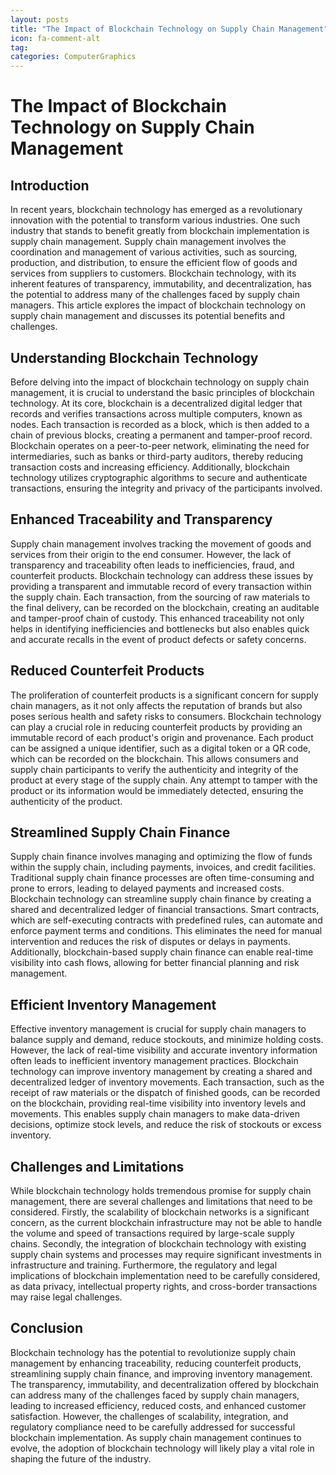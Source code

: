 ```yaml
---
layout: posts
title: "The Impact of Blockchain Technology on Supply Chain Management"
icon: fa-comment-alt
tag:      
categories: ComputerGraphics
---
```



# The Impact of Blockchain Technology on Supply Chain Management

## Introduction

In recent years, blockchain technology has emerged as a revolutionary innovation with the potential to transform various industries. One such industry that stands to benefit greatly from blockchain implementation is supply chain management. Supply chain management involves the coordination and management of various activities, such as sourcing, production, and distribution, to ensure the efficient flow of goods and services from suppliers to customers. Blockchain technology, with its inherent features of transparency, immutability, and decentralization, has the potential to address many of the challenges faced by supply chain managers. This article explores the impact of blockchain technology on supply chain management and discusses its potential benefits and challenges.

## Understanding Blockchain Technology

Before delving into the impact of blockchain technology on supply chain management, it is crucial to understand the basic principles of blockchain technology. At its core, blockchain is a decentralized digital ledger that records and verifies transactions across multiple computers, known as nodes. Each transaction is recorded as a block, which is then added to a chain of previous blocks, creating a permanent and tamper-proof record. Blockchain operates on a peer-to-peer network, eliminating the need for intermediaries, such as banks or third-party auditors, thereby reducing transaction costs and increasing efficiency. Additionally, blockchain technology utilizes cryptographic algorithms to secure and authenticate transactions, ensuring the integrity and privacy of the participants involved.

## Enhanced Traceability and Transparency

Supply chain management involves tracking the movement of goods and services from their origin to the end consumer. However, the lack of transparency and traceability often leads to inefficiencies, fraud, and counterfeit products. Blockchain technology can address these issues by providing a transparent and immutable record of every transaction within the supply chain. Each transaction, from the sourcing of raw materials to the final delivery, can be recorded on the blockchain, creating an auditable and tamper-proof chain of custody. This enhanced traceability not only helps in identifying inefficiencies and bottlenecks but also enables quick and accurate recalls in the event of product defects or safety concerns.

## Reduced Counterfeit Products

The proliferation of counterfeit products is a significant concern for supply chain managers, as it not only affects the reputation of brands but also poses serious health and safety risks to consumers. Blockchain technology can play a crucial role in reducing counterfeit products by providing an immutable record of each product's origin and provenance. Each product can be assigned a unique identifier, such as a digital token or a QR code, which can be recorded on the blockchain. This allows consumers and supply chain participants to verify the authenticity and integrity of the product at every stage of the supply chain. Any attempt to tamper with the product or its information would be immediately detected, ensuring the authenticity of the product.

## Streamlined Supply Chain Finance

Supply chain finance involves managing and optimizing the flow of funds within the supply chain, including payments, invoices, and credit facilities. Traditional supply chain finance processes are often time-consuming and prone to errors, leading to delayed payments and increased costs. Blockchain technology can streamline supply chain finance by creating a shared and decentralized ledger of financial transactions. Smart contracts, which are self-executing contracts with predefined rules, can automate and enforce payment terms and conditions. This eliminates the need for manual intervention and reduces the risk of disputes or delays in payments. Additionally, blockchain-based supply chain finance can enable real-time visibility into cash flows, allowing for better financial planning and risk management.

## Efficient Inventory Management

Effective inventory management is crucial for supply chain managers to balance supply and demand, reduce stockouts, and minimize holding costs. However, the lack of real-time visibility and accurate inventory information often leads to inefficient inventory management practices. Blockchain technology can improve inventory management by creating a shared and decentralized ledger of inventory movements. Each transaction, such as the receipt of raw materials or the dispatch of finished goods, can be recorded on the blockchain, providing real-time visibility into inventory levels and movements. This enables supply chain managers to make data-driven decisions, optimize stock levels, and reduce the risk of stockouts or excess inventory.

## Challenges and Limitations

While blockchain technology holds tremendous promise for supply chain management, there are several challenges and limitations that need to be considered. Firstly, the scalability of blockchain networks is a significant concern, as the current blockchain infrastructure may not be able to handle the volume and speed of transactions required by large-scale supply chains. Secondly, the integration of blockchain technology with existing supply chain systems and processes may require significant investments in infrastructure and training. Furthermore, the regulatory and legal implications of blockchain implementation need to be carefully considered, as data privacy, intellectual property rights, and cross-border transactions may raise legal challenges.

## Conclusion

Blockchain technology has the potential to revolutionize supply chain management by enhancing traceability, reducing counterfeit products, streamlining supply chain finance, and improving inventory management. The transparency, immutability, and decentralization offered by blockchain can address many of the challenges faced by supply chain managers, leading to increased efficiency, reduced costs, and enhanced customer satisfaction. However, the challenges of scalability, integration, and regulatory compliance need to be carefully addressed for successful blockchain implementation. As supply chain management continues to evolve, the adoption of blockchain technology will likely play a vital role in shaping the future of the industry.